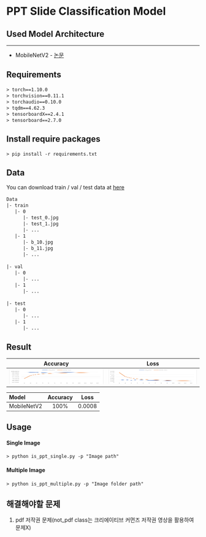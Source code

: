 # PPT Slide Classification Model

## Used Model Architecture
-----------------------------
- MobileNetV2 - [논문](https://arxiv.org/abs/1801.04381)

## Requirements
```
> torch==1.10.0
> torchvision==0.11.1
> torchaudio==0.10.0
> tqdm==4.62.3
> tensorboardX==2.4.1
> tensorboard==2.7.0
```

## Install require packages
```
> pip install -r requirements.txt
```

## Data
You can download train / val / test data at [here](https://drive.google.com/file/d/1hDhFfoObxBU9MFFKq9mOEqY8GkWCDUmz/view?usp=sharing)
```
Data
|- train
   |- 0
      |- test_0.jpg
      |- test_1.jpg
      |- ...
   |- 1
      |- b_10.jpg
      |- b_11.jpg
      |- ...

|- val
   |- 0
      |- ...
   |- 1
      |- ...

|- test
   |- 0
      |- ...
   |- 1
      |- ...
```

## Result
| Accuracy | Loss |
| :------: | :--: |
| <img src='./Readme_Image/accuracy.png' width="413px" height="39px"/> | <img src='./Readme_Image/loss.png' width="413px" height="39px"/> |

| Model | Accuracy | Loss |
| :----- | :--------: | :----: |
| MobileNetV2 | 100% | 0.0008 |

## Usage
#### Single Image 
```
> python is_ppt_single.py -p "Image path"
```

#### Multiple Image
```
> python is_ppt_multiple.py -p "Image folder path"
```

## 해결해야할 문제
1. pdf 저작권 문제(not_pdf class는 크리에이티브 커먼즈 저작권 영상을 활용하여 문제X)